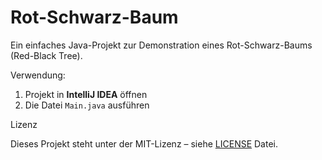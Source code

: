# Rot-Schwarz-Baum

Ein einfaches Java-Projekt zur Demonstration eines Rot-Schwarz-Baums (Red-Black Tree).

Verwendung:
1. Projekt in **IntelliJ IDEA** öffnen
2. Die Datei `Main.java` ausführen

Lizenz

Dieses Projekt steht unter der MIT-Lizenz – siehe [LICENSE](LICENSE) Datei.

